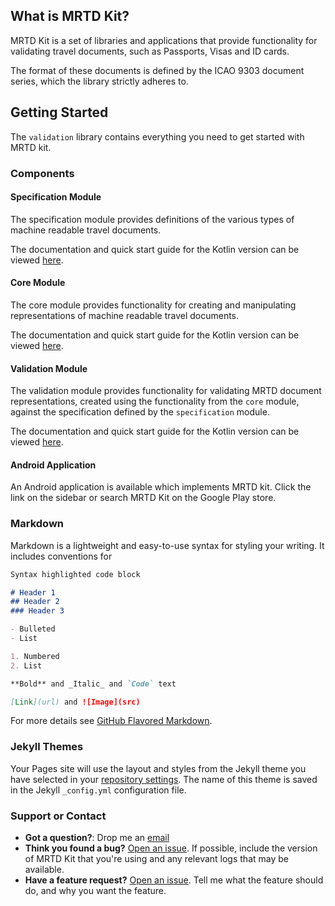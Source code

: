 ## What is MRTD Kit?

MRTD Kit is a set of libraries and applications that provide functionality for validating travel documents, such as Passports, Visas and ID cards.

The format of these documents is defined by the ICAO 9303 document series, which the library strictly adheres to.

## Getting Started

The `validation` library contains everything you need to get started with MRTD kit.





### Components

#### Specification Module

The specification module provides definitions of the various types of machine readable travel documents.

The documentation and quick start guide for the Kotlin version can be viewed [here](https://github.com/The-Great-Magnet/mrtd-kit-spec-kt "MRTD Kit Specification Module").

#### Core Module

The core module provides functionality for creating and manipulating representations of machine readable travel documents.

The documentation and quick start guide for the Kotlin version can be viewed [here](https://github.com/The-Great-Magnet/mrtd-kit-core-kt "MRTD Kit Core Module").

#### Validation Module

The validation module provides functionality for validating MRTD document representations, created using the functionality from the `core` module, against the specification
defined by the `specification` module.

The documentation and quick start guide for the Kotlin version can be viewed [here](https://github.com/The-Great-Magnet/mrtd-kit-validation-kt "MRTD Kit Validation Module").

#### Android Application

An Android application is available which implements MRTD kit.
Click the link on the sidebar or search MRTD Kit on the Google Play store.


### Markdown

Markdown is a lightweight and easy-to-use syntax for styling your writing. It includes conventions for

```markdown
Syntax highlighted code block

# Header 1
## Header 2
### Header 3

- Bulleted
- List

1. Numbered
2. List

**Bold** and _Italic_ and `Code` text

[Link](url) and ![Image](src)
```

For more details see [GitHub Flavored Markdown](https://guides.github.com/features/mastering-markdown/).

### Jekyll Themes

Your Pages site will use the layout and styles from the Jekyll theme you have selected in your [repository settings](https://github.com/The-Great-Magnet/mrtd-kit/settings). The name of this theme is saved in the Jekyll `_config.yml` configuration file.

### Support or Contact

- **Got a question?**: Drop me an [email](mailto:greg@greatmagnet.co.uk)
- **Think you found a bug?** [Open an issue](https://github.com/the-great-magnet/mrtd-kit-validation-kt/issues/new/choose). If possible, include the version of MRTD Kit that you're using and any relevant logs that may be available.
- **Have a feature request?** [Open an issue](https://github.com/the-great-magnet/mrtd-kit-validation-kt/issues/new/choose). Tell me what the feature should do, and why you want the feature.
